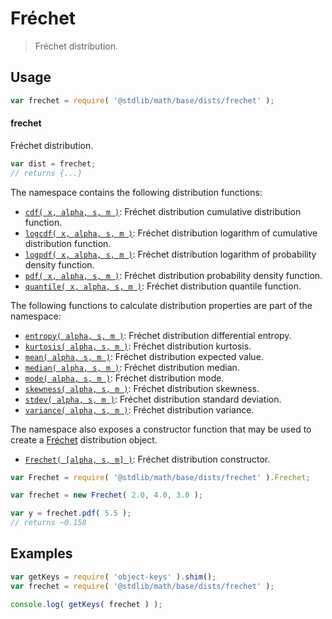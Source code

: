 <!--

@license Apache-2.0

Copyright (c) 2018 The Stdlib Authors.

Licensed under the Apache License, Version 2.0 (the "License");
you may not use this file except in compliance with the License.
You may obtain a copy of the License at

   http://www.apache.org/licenses/LICENSE-2.0

Unless required by applicable law or agreed to in writing, software
distributed under the License is distributed on an "AS IS" BASIS,
WITHOUT WARRANTIES OR CONDITIONS OF ANY KIND, either express or implied.
See the License for the specific language governing permissions and
limitations under the License.

-->

# Fréchet

> Fréchet distribution.

<section class="usage">

## Usage

```javascript
var frechet = require( '@stdlib/math/base/dists/frechet' );
```

#### frechet

Fréchet distribution.

```javascript
var dist = frechet;
// returns {...}
```

The namespace contains the following distribution functions:

<!-- <toc pattern="*+(cdf|pdf|mgf|quantile)*"> -->

<div class="namespace-toc">

-   <span class="signature">[`cdf( x, alpha, s, m )`][@stdlib/math/base/dists/frechet/cdf]</span><span class="delimiter">: </span><span class="description">Fréchet distribution cumulative distribution function.</span>
-   <span class="signature">[`logcdf( x, alpha, s, m )`][@stdlib/math/base/dists/frechet/logcdf]</span><span class="delimiter">: </span><span class="description">Fréchet distribution logarithm of cumulative distribution function.</span>
-   <span class="signature">[`logpdf( x, alpha, s, m )`][@stdlib/math/base/dists/frechet/logpdf]</span><span class="delimiter">: </span><span class="description">Fréchet distribution logarithm of probability density function.</span>
-   <span class="signature">[`pdf( x, alpha, s, m )`][@stdlib/math/base/dists/frechet/pdf]</span><span class="delimiter">: </span><span class="description">Fréchet distribution probability density function.</span>
-   <span class="signature">[`quantile( x, alpha, s, m )`][@stdlib/math/base/dists/frechet/quantile]</span><span class="delimiter">: </span><span class="description">Fréchet distribution quantile function.</span>

</div>

<!-- </toc> -->

The following functions to calculate distribution properties are part of the namespace:

<!-- <toc pattern="*+(entropy|kurtosis|mean|median|mode|skewness|stdev|variance)*"> -->

<div class="namespace-toc">

-   <span class="signature">[`entropy( alpha, s, m )`][@stdlib/math/base/dists/frechet/entropy]</span><span class="delimiter">: </span><span class="description">Fréchet distribution differential entropy.</span>
-   <span class="signature">[`kurtosis( alpha, s, m )`][@stdlib/math/base/dists/frechet/kurtosis]</span><span class="delimiter">: </span><span class="description">Fréchet distribution kurtosis.</span>
-   <span class="signature">[`mean( alpha, s, m )`][@stdlib/math/base/dists/frechet/mean]</span><span class="delimiter">: </span><span class="description">Fréchet distribution expected value.</span>
-   <span class="signature">[`median( alpha, s, m )`][@stdlib/math/base/dists/frechet/median]</span><span class="delimiter">: </span><span class="description">Fréchet distribution median.</span>
-   <span class="signature">[`mode( alpha, s, m )`][@stdlib/math/base/dists/frechet/mode]</span><span class="delimiter">: </span><span class="description">Fréchet distribution mode.</span>
-   <span class="signature">[`skewness( alpha, s, m )`][@stdlib/math/base/dists/frechet/skewness]</span><span class="delimiter">: </span><span class="description">Fréchet distribution skewness.</span>
-   <span class="signature">[`stdev( alpha, s, m )`][@stdlib/math/base/dists/frechet/stdev]</span><span class="delimiter">: </span><span class="description">Fréchet distribution standard deviation.</span>
-   <span class="signature">[`variance( alpha, s, m )`][@stdlib/math/base/dists/frechet/variance]</span><span class="delimiter">: </span><span class="description">Fréchet distribution variance.</span>

</div>

<!-- </toc> -->

The namespace also exposes a constructor function that may be used to create a [Fréchet][frechet-distribution] distribution object.

<!-- <toc pattern="*ctor*"> -->

<div class="namespace-toc">

-   <span class="signature">[`Frechet( [alpha, s, m] )`][@stdlib/math/base/dists/frechet/ctor]</span><span class="delimiter">: </span><span class="description">Fréchet distribution constructor.</span>

</div>

<!-- </toc> -->

```javascript
var Frechet = require( '@stdlib/math/base/dists/frechet' ).Frechet;

var frechet = new Frechet( 2.0, 4.0, 3.0 );

var y = frechet.pdf( 5.5 );
// returns ~0.158
```

</section>

<!-- /.usage -->

<section class="examples">

## Examples

<!-- TODO: better examples -->

<!-- eslint no-undef: "error" -->

```javascript
var getKeys = require( 'object-keys' ).shim();
var frechet = require( '@stdlib/math/base/dists/frechet' );

console.log( getKeys( frechet ) );
```

</section>

<!-- /.examples -->

<section class="links">

[frechet-distribution]: https://en.wikipedia.org/wiki/Fr%C3%A9chet_distribution

<!-- <toc-links> -->

[@stdlib/math/base/dists/frechet/ctor]: https://github.com/stdlib-js/stdlib/tree/develop/lib/node_modules/%40stdlib/math/base/dists/frechet/ctor

[@stdlib/math/base/dists/frechet/entropy]: https://github.com/stdlib-js/stdlib/tree/develop/lib/node_modules/%40stdlib/math/base/dists/frechet/entropy

[@stdlib/math/base/dists/frechet/kurtosis]: https://github.com/stdlib-js/stdlib/tree/develop/lib/node_modules/%40stdlib/math/base/dists/frechet/kurtosis

[@stdlib/math/base/dists/frechet/mean]: https://github.com/stdlib-js/stdlib/tree/develop/lib/node_modules/%40stdlib/math/base/dists/frechet/mean

[@stdlib/math/base/dists/frechet/median]: https://github.com/stdlib-js/stdlib/tree/develop/lib/node_modules/%40stdlib/math/base/dists/frechet/median

[@stdlib/math/base/dists/frechet/mode]: https://github.com/stdlib-js/stdlib/tree/develop/lib/node_modules/%40stdlib/math/base/dists/frechet/mode

[@stdlib/math/base/dists/frechet/skewness]: https://github.com/stdlib-js/stdlib/tree/develop/lib/node_modules/%40stdlib/math/base/dists/frechet/skewness

[@stdlib/math/base/dists/frechet/stdev]: https://github.com/stdlib-js/stdlib/tree/develop/lib/node_modules/%40stdlib/math/base/dists/frechet/stdev

[@stdlib/math/base/dists/frechet/variance]: https://github.com/stdlib-js/stdlib/tree/develop/lib/node_modules/%40stdlib/math/base/dists/frechet/variance

[@stdlib/math/base/dists/frechet/cdf]: https://github.com/stdlib-js/stdlib/tree/develop/lib/node_modules/%40stdlib/math/base/dists/frechet/cdf

[@stdlib/math/base/dists/frechet/logcdf]: https://github.com/stdlib-js/stdlib/tree/develop/lib/node_modules/%40stdlib/math/base/dists/frechet/logcdf

[@stdlib/math/base/dists/frechet/logpdf]: https://github.com/stdlib-js/stdlib/tree/develop/lib/node_modules/%40stdlib/math/base/dists/frechet/logpdf

[@stdlib/math/base/dists/frechet/pdf]: https://github.com/stdlib-js/stdlib/tree/develop/lib/node_modules/%40stdlib/math/base/dists/frechet/pdf

[@stdlib/math/base/dists/frechet/quantile]: https://github.com/stdlib-js/stdlib/tree/develop/lib/node_modules/%40stdlib/math/base/dists/frechet/quantile

<!-- </toc-links> -->

</section>

<!-- /.links -->
